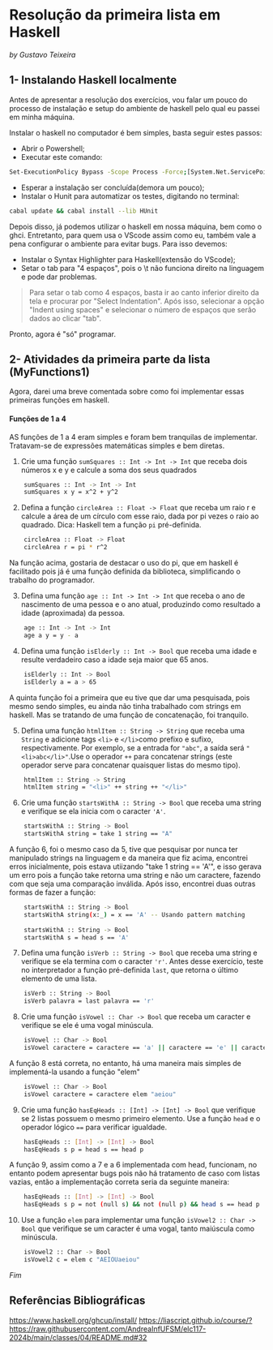 # Resolução da primeira lista em Haskell
_by Gustavo Teixeira_
## 1- Instalando Haskell localmente

Antes de apresentar a resolução dos exercícios, vou falar um pouco do processo de instalação e setup do ambiente de haskell pelo qual eu passei em minha máquina.

Instalar o haskell no computador é bem simples, basta seguir estes passos:

- Abrir o Powershell;
- Executar este comando:
```sh 
Set-ExecutionPolicy Bypass -Scope Process -Force;[System.Net.ServicePointManager]::SecurityProtocol = [System.Net.ServicePointManager]::SecurityProtocol -bor 3072; try { & ([ScriptBlock]::Create((Invoke-WebRequest https://www.haskell.org/ghcup/sh/bootstrap-haskell.ps1 -UseBasicParsing))) -Interactive -DisableCurl } catch { Write-Error $_ }
```
- Esperar a instalação ser concluída(demora um pouco);
- Instalar o Hunit para automatizar os testes, digitando no terminal:
```sh
cabal update && cabal install --lib HUnit
```

Depois disso, já podemos utilizar o haskell em nossa máquina, bem como o ghci. Entretanto, para quem usa o VScode assim como eu, também vale a pena configurar o ambiente para evitar bugs. Para isso devemos:

- Instalar o Syntax Highlighter para Haskell(extensão do VScode);
- Setar o tab para "4 espaços", pois o \t não funciona direito na linguagem e pode dar problemas.
> Para setar o tab como 4 espaços, basta ir ao canto inferior direito da tela e procurar por "Select Indentation".
> Após isso, selecionar a opção "Indent using spaces" e selecionar o número de espaços que serão dados ao clicar "tab".

Pronto, agora é "só" programar.

## 2- Atividades da primeira parte da lista (MyFunctions1)

Agora, darei uma breve comentada sobre como foi implementar essas primeiras funções em haskell.

#### Funções de 1 a 4 

AS funções de 1 a 4 eram simples e foram bem tranquilas de implementar. Tratavam-se de expressões matemáticas simples e bem diretas.

1. Crie uma função `sumSquares :: Int -> Int -> Int` que receba dois números x e y e calcule a soma dos seus quadrados
```sh
    sumSquares :: Int -> Int -> Int
    sumSquares x y = x^2 + y^2
```
2. Defina a função `circleArea :: Float -> Float` que receba um raio r e calcule a área de um círculo com esse raio, dada por pi vezes o raio ao quadrado. Dica: Haskell tem a função `pi` pré-definida.
```sh
    circleArea :: Float -> Float
    circleArea r = pi * r^2
```
Na função acima, gostaria de destacar o uso do pi, que em haskell é facilitado pois já é uma função definida da biblioteca, simplificando o trabalho do programador.

3. Defina uma função `age :: Int -> Int -> Int` que receba o ano de nascimento de uma pessoa e o ano atual, produzindo como resultado a idade (aproximada) da pessoa.
```sh
    age :: Int -> Int -> Int
    age a y = y - a
```
4. Defina uma função `isElderly :: Int -> Bool` que receba uma idade e resulte verdadeiro caso a idade seja maior que 65 anos.
```sh
    isElderly :: Int -> Bool
    isElderly a = a > 65
```

A quinta função foi a primeira que eu tive que dar uma pesquisada, pois mesmo sendo simples, eu ainda não tinha trabalhado com strings em haskell. Mas se tratando de uma função de concatenação, foi tranquilo.

5. Defina uma função `htmlItem :: String -> String` que receba uma `String` e adicione tags `<li>` e `</li>`como prefixo e sufixo, respectivamente. Por exemplo, se a entrada for `"abc"`, a saída será `"<li>abc</li>"`.Use o operador `++` para concatenar strings (este operador serve para concatenar quaisquer listas do mesmo tipo).
```sh
    htmlItem :: String -> String 
    htmlItem string = "<li>" ++ string ++ "</li>"
```    

6. Crie uma função `startsWithA :: String -> Bool` que receba uma string e verifique se ela inicia com o caracter `'A'`.
```sh
    startsWithA :: String -> Bool
    startsWithA string = take 1 string == "A"
```
A função 6, foi o mesmo caso da 5, tive que pesquisar por nunca ter manipulado strings na linguagem e da maneira que fiz acima, encontrei erros inicialmente, pois estava utiizando "take 1 string == 'A'", e isso gerava um erro pois a função take retorna uma string e não um caractere, fazendo com que seja uma comparação inválida. Após isso, encontrei duas outras formas de fazer a função: 

```sh
    startsWithA :: String -> Bool
    startsWithA string(x:_) = x == 'A' -- Usando pattern matching
    
    startsWithA :: String -> Bool
    startsWithA s = head s == 'A'
```
7. Defina uma função `isVerb :: String -> Bool` que receba uma string e verifique se ela termina com o caracter `'r'`. Antes desse exercício, teste no interpretador a função pré-definida `last`, que retorna o último elemento de uma lista.
```sh
    isVerb :: String -> Bool
    isVerb palavra = last palavra == 'r'
```
8. Crie uma função `isVowel :: Char -> Bool` que receba um caracter e verifique se ele é uma vogal minúscula.
```sh
    isVowel :: Char -> Bool
    isVowel caractere = caractere == 'a' || caractere == 'e' || caractere == 'i' || caractere == 'o' || caractere == 'u'
```
A função 8 está correta, no entanto, há uma maneira mais simples de implementá-la usando a função "elem"
```sh    
    isVowel :: Char -> Bool
    isVowel caractere = caractere elem "aeiou"
```
9. Crie uma função `hasEqHeads :: [Int] -> [Int] -> Bool` que verifique se 2 listas possuem o mesmo primeiro elemento. Use a função `head` e o operador lógico `==` para verificar igualdade.
```sh
    hasEqHeads :: [Int] -> [Int] -> Bool
    hasEqHeads s p = head s == head p   
```
A função 9, assim como a 7 e a 6 implementada com head, funcionam, no entanto podem apresentar bugs pois não há tratamento de caso com listas vazias, então a implementação correta seria da seguinte maneira:
```sh
    hasEqHeads :: [Int] -> [Int] -> Bool 
    hasEqHeads s p = not (null s) && not (null p) && head s == head p
```

10. Use a função `elem` para implementar uma função `isVowel2 :: Char -> Bool` que verifique se um caracter é uma vogal, tanto maiúscula como minúscula.
```sh
    isVowel2 :: Char -> Bool
    isVowel2 c = elem c "AEIOUaeiou"
```

_Fim_

## Referências Bibliográficas
https://www.haskell.org/ghcup/install/
https://liascript.github.io/course/?https://raw.githubusercontent.com/AndreaInfUFSM/elc117-2024b/main/classes/04/README.md#32
